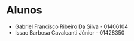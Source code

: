 # Alunos

* Gabriel Francisco Ribeiro Da Silva - 01406104
* Issac Barbosa Cavalcanti Júnior - 01428350
